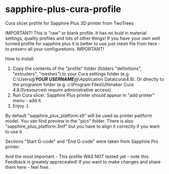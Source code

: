 # sapphire-plus-cura-profile
 Cura slicer profile for Sapphire Plus 3D printer from TwoTrees

 IMPORTANT!
 This is "raw" or blank profile. It has no buld in material settings, quality profiles and lots of other things! If you have your own well tunned profile for sapphire plus it is better to use just mesh file from here - to preserv all your configuretions.
 IMPORTANT!

How to install.
1. Copy the contents of the "profile" folder (folders "definitions", "extruders", "meshes") to your Cura settings folder (e.g. C:\Users\@___YOUR USERNAME___@\Application Data\cura\4.8). Or directly to the programm folder (e.g. c:\Program Files\Ultimaker Cura 4.8.0\resources\ require administrative access).
2. Run Cura slicer. Sapphire Plus printer should appear in "add printer" menu - add it.
3. Enjoy :).

By default "sapphire_plus_platform.stl" will be used as printer paltform model. You van find preview in the "pics" folder. There is also "sapphire_plus_platform.3mf" but you have to align it correctly if you want to use it.

Sections "Start G-code" and "End G-code" were taken from Sapphire Pro printer.

And the most important - This profile WAS NOT tested yet - note this. Feedback is greately appreceated! If you want to make changes and share them here - feel free.